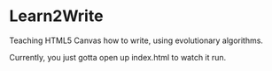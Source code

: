 Learn2Write
===========

Teaching HTML5 Canvas how to write, using evolutionary algorithms.

Currently, you just gotta open up index.html to watch it run.
